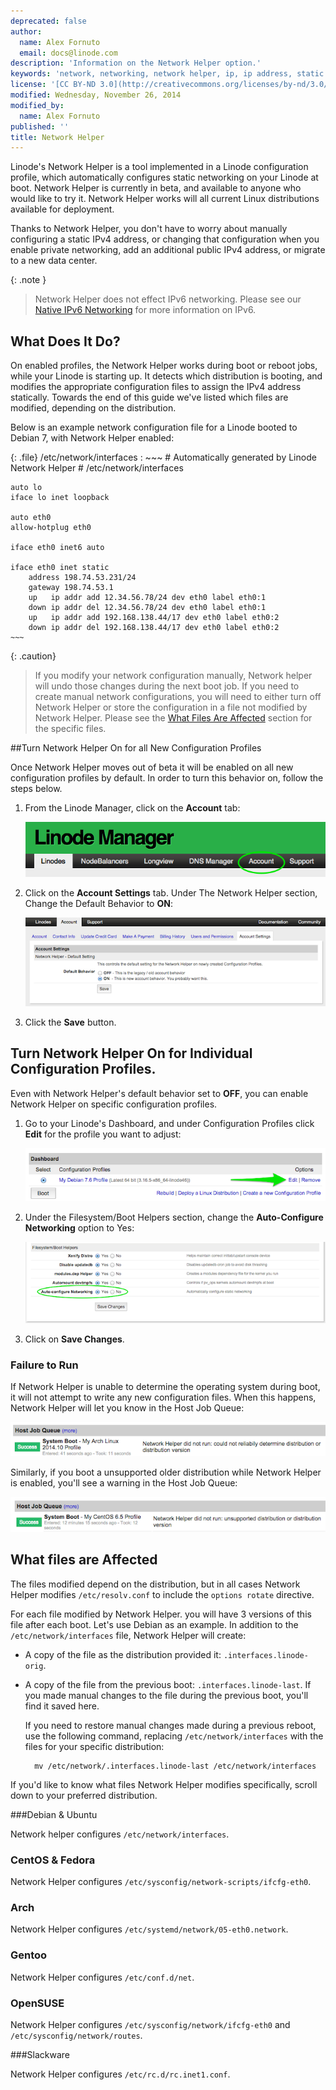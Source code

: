 ```yaml
---
deprecated: false
author:
  name: Alex Fornuto
  email: docs@linode.com
description: 'Information on the Network Helper option.'
keywords: 'network, networking, network helper, ip, ip address, static ip,'
license: '[CC BY-ND 3.0](http://creativecommons.org/licenses/by-nd/3.0/us/)'
modified: Wednesday, November 26, 2014
modified_by:
  name: Alex Fornuto
published: ''
title: Network Helper
---
```


Linode's Network Helper is a tool implemented in a Linode configuration profile, which automatically configures static networking on your Linode at boot. Network Helper is currently in beta, and available to anyone who would like to try it. Network Helper works will all current Linux distributions available for deployment.

Thanks to Network Helper, you don't have to worry about manually configuring a static IPv4 address, or changing that configuration when you enable private networking, add an additional public IPv4 address, or migrate to a new data center.

{: .note }
> Network Helper does not effect IPv6 networking. Please see our [Native IPv6 Networking](/docs/networking/native-ipv6-networking) for more information on IPv6.

## What Does It Do?

On enabled profiles, the Network Helper works during boot or reboot jobs, while your Linode is starting up. It detects which distribution is booting, and modifies the appropriate configuration files to assign the IPv4 address statically. Towards the end of this guide we've listed which files are modified, depending on the distribution.

Below is an example network configuration file for a Linode booted to Debian 7, with Network Helper enabled:

{: .file}
/etc/network/interfaces
:   ~~~
    # Automatically generated by Linode Network Helper
    # /etc/network/interfaces

    auto lo
    iface lo inet loopback

    auto eth0
    allow-hotplug eth0

    iface eth0 inet6 auto

    iface eth0 inet static
        address 198.74.53.231/24
        gateway 198.74.53.1
        up   ip addr add 12.34.56.78/24 dev eth0 label eth0:1
        down ip addr del 12.34.56.78/24 dev eth0 label eth0:1
        up   ip addr add 192.168.138.44/17 dev eth0 label eth0:2
        down ip addr del 192.168.138.44/17 dev eth0 label eth0:2
    ~~~

{: .caution}
>If you modify your network configuration manually, Network helper will undo those changes during the next boot job. If you need to create manual network configurations, you will need to either turn off Network Helper or store the configuration in a file not modified by Network Helper. Please see the [What Files Are Affected](#what-files-are-affected) section for the specific files.


##Turn Network Helper On for all New Configuration Profiles

Once Network Helper moves out of beta it will be enabled on all new configuration profiles by default. In order to turn this behavior on, follow the steps below. 

1.  From the Linode Manager, click on the **Account** tab:

    ![The Account tab in the Linode Manager](/docs/assets/account-tab.png)

2.  Click on the **Account Settings** tab. Under The Network Helper section, Change the Default Behavior to **ON**:

    [![The Network Helper Default Behavior option](/docs/assets/account-settings_small.png)](/docs/assets/account-settings.png)

3. Click the **Save** button.


## Turn Network Helper On for Individual Configuration Profiles.

Even with Network Helper's default behavior set to **OFF**, you can enable Network Helper on specific configuration profiles. 

1.  Go to your Linode's Dashboard, and under Configuration Profiles click **Edit** for the profile you want to adjust:

    [![The Edit link for a Configuration Profile](/docs/assets/linode-dashboard-hilighted_small.png)](/docs/assets/linode-dashboard-hilighted.png)

2.  Under the Filesystem/Boot Helpers section, change the **Auto-Configure Networking** option to Yes:

    
    [![The Auto-configure Networking option](/docs/assets/network-helper-hilighted_small.png)](/docs/assets/network-helper-hilighted.png)

3. Click on **Save Changes**.

### Failure to Run

If Network Helper is unable to determine the operating system during boot, it will not attempt to write any new configuration files. When this happens, Network Helper will let you know in the Host Job Queue:

[![Network Helper Failure Message](/docs/assets/network-helper-failure_small.png)](/docs/assets/network-helper-failure.png)

Similarly, if you boot a unsupported older distribution while Network Helper is enabled, you'll see a warning in the Host Job Queue:

[![Network Helper Failure Message](/docs/assets/network-helper-unsupported_small.png)](/docs/assets/network-helper-unsupported.png)

## What files are Affected

The files modified depend on the distribution, but in all cases Network Helper modifies `/etc/resolv.conf` to include the `options rotate` directive.

For each file modified by Network Helper. you will have 3 versions of this file after each boot. Let's use Debian as an example. In addition to the `/etc/network/interfaces` file, Network Helper will create:

- A copy of the file as the distribution provided it: `.interfaces.linode-orig`.

- A copy of the file from the previous boot: `.interfaces.linode-last`. If you made manual changes to the file during the previous boot, you'll find it saved here.

    If you need to restore manual changes made during a previous reboot, use the following command, replacing `/etc/network/interfaces` with the files for your specific distribution:

        mv /etc/network/.interfaces.linode-last /etc/network/interfaces

If you'd like to know what files Network Helper modifies specifically, scroll down to your preferred distribution.

###Debian & Ubuntu

Network helper configures `/etc/network/interfaces`.

### CentOS & Fedora

Network Helper configures `/etc/sysconfig/network-scripts/ifcfg-eth0`.

### Arch

Network Helper configures `/etc/systemd/network/05-eth0.network`.

### Gentoo

Network Helper configures `/etc/conf.d/net`.

### OpenSUSE

Network Helper configures `/etc/sysconfig/network/ifcfg-eth0` and `/etc/sysconfig/network/routes`.

###Slackware

Network Helper configures `/etc/rc.d/rc.inet1.conf`.